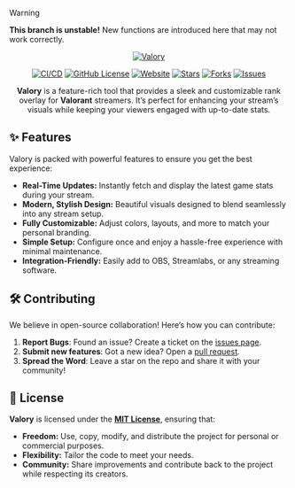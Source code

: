 > [!WARNING]
> <strong>This branch is unstable!</strong>  New functions are introduced here that may not work correctly.

<div align="center">

[![Valory](https://github.com/haxgun/Valory/raw/v2/.media/header.png)](https://overlay.haxgun.ru/)

[![CI/CD](https://github.com/haxgun/valory/actions/workflows/master.yml/badge.svg?labelColor=green&logo=x&logoColor=white&style=flat-square)](https://github.com/haxgun/valory/actions/workflows/master.yml)
[![GitHub License](https://img.shields.io/github/license/haxgun/valory?color=green)](https://github.com/haxgun/valory/blob/main/LICENSE)
[![Website](https://img.shields.io/website?url=https://overlay.haxgun.ru)](https://overlay.haxgun.ru/)
[![Stars](https://img.shields.io/github/stars/haxgun/Valory?style=flat&color=green)](https://github.com/haxgun/valory/stargazers)
[![Forks](https://img.shields.io/github/forks/haxgun/Valory?style=flat&color=green)](https://github.com/haxgun/Valory/forks)
[![Issues](https://img.shields.io/github/issues/haxgun/Valory?style=flat)](https://github.com/haxgun/Valory/issues)

**Valory** is a feature-rich tool that provides a sleek and customizable rank overlay for **Valorant** streamers.
It’s perfect for enhancing your stream’s visuals while keeping your viewers engaged with up-to-date stats.

</div>

## ✨ Features

Valory is packed with powerful features to ensure you get the best experience:

- **Real-Time Updates:** Instantly fetch and display the latest game stats during your stream.
- **Modern, Stylish Design:** Beautiful visuals designed to blend seamlessly into any stream setup.
- **Fully Customizable:** Adjust colors, layouts, and more to match your personal branding.
- **Simple Setup:** Configure once and enjoy a hassle-free experience with minimal maintenance.
- **Integration-Friendly:** Easily add to OBS, Streamlabs, or any streaming software.

## 🛠 Contributing

We believe in open-source collaboration! Here’s how you can contribute:

1. **Report Bugs**: Found an issue? Create a ticket on the [issues page](https://github.com/haxgun/valory/issues).
2. **Submit new features**: Got a new idea? Open a [pull request](https://github.com/haxgun/valory/pulls).
3. **Spread the Word**: Leave a star on the repo and share it with your community!

## 📜 License

**Valory** is licensed under the **[MIT License](https://github.com/haxgun/valory/blob/main/LICENSE)**, ensuring that:

- **Freedom:** Use, copy, modify, and distribute the project for personal or commercial purposes.
- **Flexibility:** Tailor the code to meet your needs.
- **Community:** Share improvements and contribute back to the project while respecting its creators.
